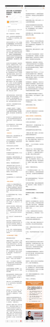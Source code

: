![](../../images/2017年04月/GX0418前任攻略无法拒绝前任跟我倾诉，我要让现任知道吗？.jpg)
![](../../images/2017年04月/GX0418前任攻略无法拒绝前任跟我倾诉，我要让现任知道吗？2.jpg)
